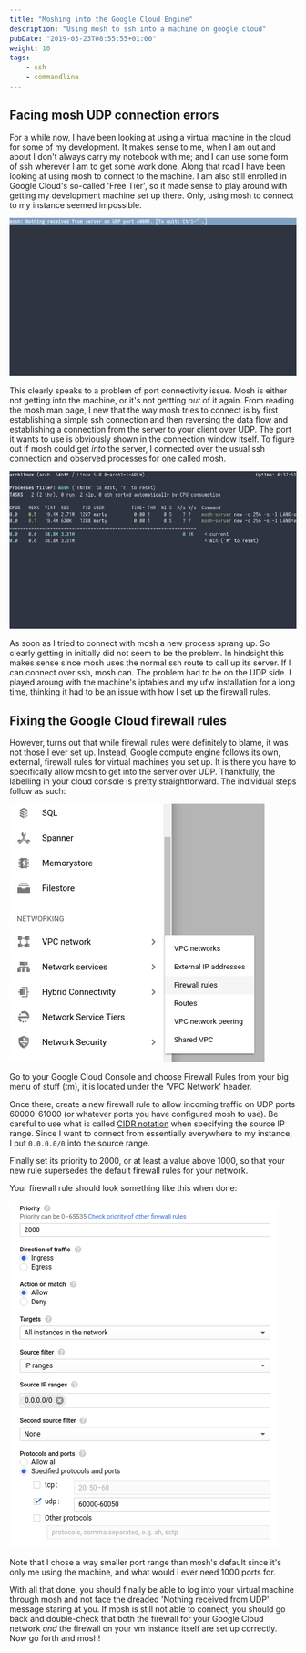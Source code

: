```yaml
---
title: "Moshing into the Google Cloud Engine"
description: "Using mosh to ssh into a machine on google cloud"
pubDate: "2019-03-23T08:55:55+01:00"
weight: 10
tags: 
    - ssh
    - commandline
---
```


## Facing mosh UDP connection errors

For a while now, I have been looking at using a virtual machine in the
cloud for some of my development. It makes sense to me, when I am out and
about I don't always carry my notebook with me; and I can use some form of
ssh wherever I am to get some work done. Along that road I have been
looking at using mosh to connect to the machine. I am also still enrolled
in Google Cloud's so-called 'Free Tier', so it made sense to play around
with getting my development machine set up there. Only, using mosh to
connect to my instance seemed impossible.

![Mosh connection error](mosh_no_connection.png)

This clearly speaks to a problem of port connectivity issue. Mosh is
either not getting into the machine, or it's not gettting *out* of it
again. From reading the mosh man page, I new that the way mosh tries to
connect is by first establishing a simple ssh connection and then
reversing the data flow and establishing a connection from the server to
your client over UDP. The port it wants to use is obviously shown in the
connection window itself. To figure out if mosh could get *into* the
server, I connected over the usual ssh connection and observed processes
for one called mosh.

![Mosh process is running](mosh-process.png)

As soon as I tried to connect with mosh a new process sprang up. So clearly
getting in initially did not seem to be the problem. In hindsight this makes
sense since mosh uses the normal ssh route to call up its server. If I can
connect over ssh, mosh can. The problem had to be on the UDP side. I played
aroung with the machine's iptables and my ufw installation for a long time,
thinking it had to be an issue with how I set up the firewall rules.

## Fixing the Google Cloud firewall rules

However, turns out that while firewall rules were definitely to blame, it was
not those I ever set up. Instead, Google compute engine follows its own,
external, firewall rules for virtual machines you set up. It is there you have
to specifically allow mosh to get into the server over UDP. Thankfully, the
labelling in your cloud console is pretty straightforward. The individual steps
follow as such:

![Select VPC Security-Firewall Rules](gce-menu.png)

Go to your Google Cloud Console and choose Firewall Rules from your big menu of
stuff (tm), it is located under the 'VPC Network' header.

Once there, create a new firewall rule to allow incoming traffic on UDP ports
60000-61000 (or whatever ports you have configured mosh to use). Be careful to
use what is called [CIDR
notation](https://en.wikipedia.org/wiki/Classless_Inter-Domain_Routing#CIDR_notation)
when specifying the source IP range. Since I want to connect from essentially
everywhere to my instance, I put `0.0.0.0/0` into the source range.

Finally set its priority to 2000, or at least a value above 1000, so that your
new rule supersedes the default firewall rules for your network.

Your firewall rule should look something like this when done:

![Final Firewall settings, mentioned above](gce-firewall-rules.png)

Note that I chose a way smaller port range than mosh's default since it's only
me using the machine, and what would I ever need 1000 ports for.

With all that done, you should finally be able to log into your virtual machine
through mosh and not face the dreaded 'Nothing received from UDP' message
staring at you. If mosh is still not able to connect, you should go back and
double-check that both the firewall for your Google Cloud network *and* the
firewall on your vm instance itself are set up correctly. Now go forth and
mosh!
